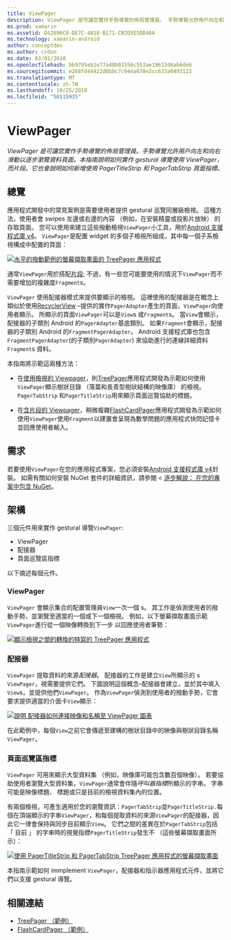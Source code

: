 ```yaml
---
title: ViewPager
description: ViewPager 是可讓您實作手勢導覽的佈局管理員。 手勢導覽允許用戶向左和向右滑動以逐步瀏覽資料頁面。 本指南說明如何實作 gestural 導覽使用 ViewPager，而片段。 它也會說明如何新增使用 PagerTitleStrip 和 PagerTabStrip 頁面指標。
ms.prod: xamarin
ms.assetid: D42896C0-DE7C-4818-B171-CB2D5E5DD46A
ms.technology: xamarin-android
author: conceptdev
ms.author: crdun
ms.date: 03/01/2018
ms.openlocfilehash: bb9795eb1e77a48b01556c553ae19613d6ab6de6
ms.sourcegitcommit: e268fd44422d0bbc7c944a678e2cc633a0493122
ms.translationtype: MT
ms.contentlocale: zh-TW
ms.lasthandoff: 10/25/2018
ms.locfileid: "50115935"
---
```

# <a name="viewpager"></a>ViewPager

_ViewPager 是可讓您實作手勢導覽的佈局管理員。手勢導覽允許用戶向左和向右滑動以逐步瀏覽資料頁面。本指南說明如何實作 gestural 導覽使用 ViewPager，而片段。它也會說明如何新增使用 PagerTitleStrip 和 PagerTabStrip 頁面指標。_

 
## <a name="overview"></a>總覽

應用程式開發中的常見案例是需要使用者提供 gestural 巡覽同層級檢視。 這種方法，使用者會 swipes 左邊或右邊的內容 （例如，在安裝精靈或投影片放映） 的存取頁面。 您可以使用來建立這些撥動檢視`ViewPager`小工具，用於[Android 支援程式庫 v4](https://www.nuget.org/packages/Xamarin.Android.Support.v4/)。 `ViewPager`是配置 widget 的多個子檢視所組成，其中每一個子系檢視構成中配置的頁面： 

[![水平的撥動範例的螢幕擷取畫面的 TreePager 應用程式](images/01-intro-sml.png)](images/01-intro.png#lightbox)

通常`ViewPager`用於搭配[片段](https://developer.xamarin.com/guides/android/platform_features/fragments/); 不過，有一些您可能要使用的情況下`ViewPager`而不需要增加的複雜度`Fragment`s。

`ViewPager` 使用配接器模式來提供要顯示的檢視。 這裡使用的配接器是在概念上類似於使用[RecyclerView](~/android/user-interface/layouts/recycler-view/index.md) &ndash;提供的實作`PagerAdapter`產生的頁面，`ViewPager`向使用者顯示。 所顯示的頁面`ViewPager`可以是`View`s 或`Fragment`s。 當`View`會顯示，配接器的子類別 Android 的`PagerAdapter`基底類別。 如果`Fragment`會顯示，配接器的子類別 Android 的`FragmentPagerAdapter`。 Android 支援程式庫也包含`FragmentPagerAdapter`(的子類別`PagerAdapter`) 來協助進行的連線詳細資料`Fragment`s 資料。 

本指南將示範這兩種方法： 

-   在[使用檢視的 Viewpager](~/android/user-interface/controls/view-pager/viewpager-and-views.md)，則[TreePager](https://developer.xamarin.com/samples/monodroid/UserInterface/TreePager/)應用程式開發為示範如何使用`ViewPager`顯示樹狀目錄 （落葉和長青型樹狀結構的映像庫） 的檢視。 
    `PagerTabStrip`  和`PagerTitleStrip`用來顯示頁面巡覽協助的標題。

-   在[含片段的 Viewpager](~/android/user-interface/controls/view-pager/viewpager-and-fragments.md)，稍微複雜[FlashCardPager](https://developer.xamarin.com/samples/monodroid/UserInterface/TreePager/)應用程式開發為示範如何使用`ViewPager`使用`Fragment`以建置會呈現為數學問題的應用程式快閃記憶卡並回應使用者輸入。 


## <a name="requirements"></a>需求

若要使用`ViewPager`在您的應用程式專案，您必須安裝[Android 支援程式庫 v4](https://www.nuget.org/packages/Xamarin.Android.Support.v4/)封裝。 如需有關如何安裝 NuGet 套件的詳細資訊，請參閱 <<c0> [ 逐步解說： 在您的專案中包含 NuGet](https://docs.microsoft.com/visualstudio/mac/nuget-walkthrough)。 

 
## <a name="architecture"></a>架構

三個元件用來實作 gestural 導覽`ViewPager`:

-   ViewPager
-   配接器
-   頁面巡覽區指標

以下摘述每個元件。



### <a name="viewpager"></a>ViewPager

`ViewPager` 會顯示集合的配置管理員`View`一次一個 s。 其工作是偵測使用者的撥動手勢，並瀏覽至適當的一個或下一個檢視。 例如，以下螢幕擷取畫面示範`ViewPager`進行從一個映像轉換到下一步 以回應使用者筆勢： 

[![顯示檢視之間的轉換的特寫的 TreePager 應用程式](images/02-transition-sml.png)](images/02-transition.png#lightbox)


### <a name="adapter"></a>配接器

`ViewPager` 提取資料的來源*配接器*。 配接器的工作是建立`View`所顯示的 s `ViewPager`，視需要提供它們。 下圖說明這個概念&ndash;配接器會建立，並於其中填入`View`s，並提供他們`ViewPager`。 作為`ViewPager`偵測到使用者的撥動手勢，它會要求提供適當的介面卡`View`顯示： 

[![說明 配接器如何連接映像和名稱至 ViewPager 圖表](images/03-adapter-sml.png)](images/03-adapter.png#lightbox)

在此範例中，每個`View`之前它會傳遞至建構的樹狀目錄中的映像與樹狀目錄名稱`ViewPager`。 



### <a name="pager-indicator"></a>頁面巡覽區指標

`ViewPager` 可用來顯示大型資料集 （例如，映像庫可能包含數百個映像）。 若要協助使用者瀏覽大型資料集，`ViewPager`通常會伴隨*呼叫器指標*所顯示的字串。 字串可能是映像標題、 標題或只是目前的檢視資料集內的位置。 

有兩個檢視，可產生適用於您的瀏覽資訊：`PagerTabStrip`並`PagerTitleStrip.`每個在頂端顯示的字串`ViewPager`，和每個提取資料的來源`ViewPager`的配接器，因此它一律會保持與同步目前顯示`View`。 它們之間的差異在於`PagerTabStrip`包括 「 目前 」 的字串時的視覺指標`PagerTitleStrip`發生不 （這些螢幕擷取畫面所示）： 

[![使用 PagerTitleStrip 和 PagerTabStrip TreePager 應用程式的螢幕擷取畫面](images/04-comparison-sml.png)](images/04-comparison.png#lightbox)

本指南示範如何 immplement `ViewPager`，配接器和指示器應用程式元件，並將它們以支援 gestural 導覽。 



## <a name="related-links"></a>相關連結

- [TreePager （範例）](https://developer.xamarin.com/samples/monodroid/UserInterface/TreePager)
- [FlashCardPager （範例）](https://developer.xamarin.com/samples/monodroid/UserInterface/FlashCardPager)
